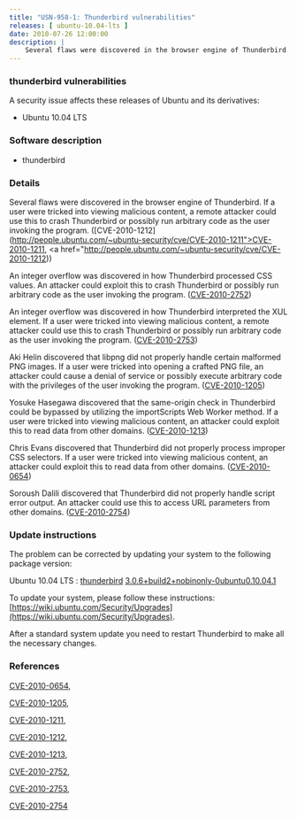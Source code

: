 ```yaml
---
title: "USN-958-1: Thunderbird vulnerabilities"
releases: [ ubuntu-10.04-lts ]
date: 2010-07-26 12:00:00
description: |
    Several flaws were discovered in the browser engine of Thunderbird. If a user were tricked into viewing malicious content, a remote attacker could use this to crash Thunderbird or possibly run arbitrary code as the user invoking the program. ([CVE-2010-1212](http://people.ubuntu.com/~ubuntu-security/cve/CVE-2010-1211">CVE-2010-1211</a>, <a href="http://people.ubuntu.com/~ubuntu-security/cve/CVE-2010-1212))
--- 
```

 
### thunderbird vulnerabilities

A security issue affects these releases of Ubuntu and its derivatives:

* Ubuntu 10.04 LTS

### Software description

* thunderbird 

### Details

Several flaws were discovered in the browser engine of Thunderbird. If a user were tricked into viewing malicious content, a remote attacker could use this to crash Thunderbird or possibly run arbitrary code as the user invoking the program. ([CVE-2010-1212](http://people.ubuntu.com/~ubuntu-security/cve/CVE-2010-1211">CVE-2010-1211</a>, <a href="http://people.ubuntu.com/~ubuntu-security/cve/CVE-2010-1212))

An integer overflow was discovered in how Thunderbird processed CSS values. An attacker could exploit this to crash Thunderbird or possibly run arbitrary code as the user invoking the program. ([CVE-2010-2752](http://people.ubuntu.com/~ubuntu-security/cve/CVE-2010-2752))

An integer overflow was discovered in how Thunderbird interpreted the XUL element. If a user were tricked into viewing malicious content, a remote attacker could use this to crash Thunderbird or possibly run arbitrary code as the user invoking the program. ([CVE-2010-2753](http://people.ubuntu.com/~ubuntu-security/cve/CVE-2010-2753))

Aki Helin discovered that libpng did not properly handle certain malformed PNG images. If a user were tricked into opening a crafted PNG file, an attacker could cause a denial of service or possibly execute arbitrary code with the privileges of the user invoking the program. ([CVE-2010-1205](http://people.ubuntu.com/~ubuntu-security/cve/CVE-2010-1205))

Yosuke Hasegawa discovered that the same-origin check in Thunderbird could be bypassed by utilizing the importScripts Web Worker method. If a user were tricked into viewing malicious content, an attacker could exploit this to read data from other domains. ([CVE-2010-1213](http://people.ubuntu.com/~ubuntu-security/cve/CVE-2010-1213))

Chris Evans discovered that Thunderbird did not properly process improper CSS selectors. If a user were tricked into viewing malicious content, an attacker could exploit this to read data from other domains. ([CVE-2010-0654](http://people.ubuntu.com/~ubuntu-security/cve/CVE-2010-0654))

Soroush Dalili discovered that Thunderbird did not properly handle script error output. An attacker could use this to access URL parameters from other domains. ([CVE-2010-2754](http://people.ubuntu.com/~ubuntu-security/cve/CVE-2010-2754)) 

### Update instructions

The problem can be corrected by updating your system to the following package version:

Ubuntu 10.04 LTS
 : [thunderbird](https://launchpad.net/ubuntu/+source/thunderbird) <span> [3.0.6+build2+nobinonly-0ubuntu0.10.04.1](https://launchpad.net/ubuntu/+source/thunderbird/3.0.6+build2+nobinonly-0ubuntu0.10.04.1) </span> 

To update your system, please follow these instructions: [https://wiki.ubuntu.com/Security/Upgrades](https://wiki.ubuntu.com/Security/Upgrades).

After a standard system update you need to restart Thunderbird to make all the necessary changes. 

### References

 [CVE-2010-0654](http://people.ubuntu.com/~ubuntu-security/cve/CVE-2010-0654), 

 [CVE-2010-1205](http://people.ubuntu.com/~ubuntu-security/cve/CVE-2010-1205), 

 [CVE-2010-1211](http://people.ubuntu.com/~ubuntu-security/cve/CVE-2010-1211), 

 [CVE-2010-1212](http://people.ubuntu.com/~ubuntu-security/cve/CVE-2010-1212), 

 [CVE-2010-1213](http://people.ubuntu.com/~ubuntu-security/cve/CVE-2010-1213), 

 [CVE-2010-2752](http://people.ubuntu.com/~ubuntu-security/cve/CVE-2010-2752), 

 [CVE-2010-2753](http://people.ubuntu.com/~ubuntu-security/cve/CVE-2010-2753), 

 [CVE-2010-2754](http://people.ubuntu.com/~ubuntu-security/cve/CVE-2010-2754)
 
